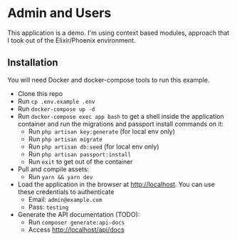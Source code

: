 # Admin and Users

This application is a demo. I'm using context based modules, approach that I took out of the Elixir/Phoenix environment.

## Installation

You will need Docker and docker-compose tools to run this example.

- Clone this repo
- Run `cp .env.example .env`
- Run `docker-compose up -d`
- Run `docker-compose exec app bash` to get a shell inside the application container and run the migrations and passport install commands on it:
    - Run `php artisan key:generate` (for local env only)
    - Run `php artisan migrate`
    - Run `php artisan db:seed` (for local env only)
    - Run `php artisan passport:install`
    - Run `exit` to get out of the container
- Pull and compile assets:
    - Run `yarn && yarn dev`
- Load the application in the browser at [http://localhost](http://localhost). You can use these credentials to authenticate 
    - Email: `admin@example.com`
    - Pass: `testing`
- Generate the API documentation (TODO):
    - Run `composer generate:api-docs`
    - Access [http://localhost/api/docs](http://localhost/api/docs)